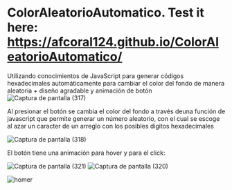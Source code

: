 # ColorAleatorioAutomatico. Test it here: https://afcoral124.github.io/ColorAleatorioAutomatico/
Utilizando conocimientos de JavaScript para generar códigos hexadecimales automáticamente para cambiar el color del fondo de manera aleatoria + diseño agradable y animación de botón
![Captura de pantalla (317)](https://user-images.githubusercontent.com/80283644/138575380-e4da6cfa-7c41-42c6-8766-d6b8b545aee8.png)

Al presionar el botón se cambia el color del fondo a través deuna función de javascript que permite generar un número aleatorio, con el cual se escoge al azar un caracter de un arreglo con los posibles digitos hexadecimales

![Captura de pantalla (318)](https://user-images.githubusercontent.com/80283644/138575414-647c8a4e-23b5-4096-b125-e882c554cb0d.png)

El botón tiene una animación para hover y para el click:

![Captura de pantalla (321)](https://user-images.githubusercontent.com/80283644/138575458-72607a12-fb47-44da-87b6-a999a18e44a7.png)
![Captura de pantalla (320)](https://user-images.githubusercontent.com/80283644/138575469-f6e9a1cd-1d08-4bfe-9527-cb136572a356.png)

![homer](https://user-images.githubusercontent.com/80283644/138578723-4b2b3910-0cac-437e-a2d1-84faba04028a.gif)

